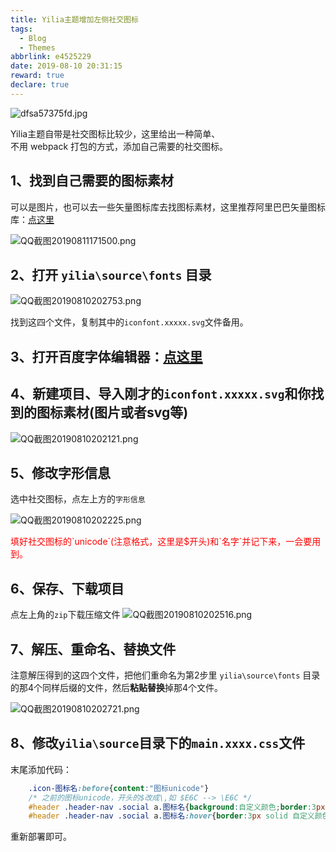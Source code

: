 ```yaml
---
title: Yilia主题增加左侧社交图标
tags:
  - Blog
  - Themes
abbrlink: e4525229
date: 2019-08-10 20:31:15
reward: true
declare: true
---
```


![dfsa57375fd.jpg](https://cdn.anyway1314.cn/imagedfsa57375fd.jpg)

Yilia主题自带是社交图标比较少，这里给出一种简单、  
不用 webpack 打包的方式，添加自己需要的社交图标。
<!-- more -->
## 1、找到自己需要的图标素材
可以是图片，也可以去一些矢量图标库去找图标素材，这里推荐阿里巴巴矢量图标库：[<u>点这里</u>](https://www.iconfont.cn/)  

![QQ截图20190811171500.png](https://cdn.anyway1314.cn/imageQQ截图20190811171500.png)

## 2、打开 `yilia\source\fonts` 目录

![QQ截图20190810202753.png](https://cdn.anyway1314.cn/imageQQ截图20190810202753.png)

找到这四个文件，复制其中的`iconfont.xxxxx.svg`文件备用。

## 3、打开百度字体编辑器：[<u>点这里</u>](http://fontstore.baidu.com/static/editor/index.html)
## 4、新建项目、导入刚才的`iconfont.xxxxx.svg`和你找到的图标素材(图片或者svg等)

![QQ截图20190810202121.png](https://cdn.anyway1314.cn/imageQQ截图20190810202121.png)

## 5、修改字形信息
选中社交图标，点左上方的`字形信息`

![QQ截图20190810202225.png](https://cdn.anyway1314.cn/imageQQ截图20190810202225.png)

<p style="color : red">填好社交图标的`unicode`(注意格式，这里是$开头)和`名字`并记下来，一会要用到。</p>  

## 6、保存、下载项目
点左上角的`zip`下载压缩文件
![QQ截图20190810202516.png](https://cdn.anyway1314.cn/imageQQ截图20190810202516.png) 
## 7、解压、重命名、替换文件
注意解压得到的这四个文件，把他们重命名为第2步里 `yilia\source\fonts` 目录的那4个同样后缀的文件，然后**粘贴替换**掉那4个文件。

![QQ截图20190810202721.png](https://cdn.anyway1314.cn/imageQQ截图20190810202721.png)

## 8、修改`yilia\source`目录下的`main.xxxx.css`文件
末尾添加代码：
``` css
    .icon-图标名:before{content:"图标unicode"}
    /* 之前的图标unicode，开头的$改成\,如 $E6C --> \E6C */
    #header .header-nav .social a.图标名{background:自定义颜色;border:3px solid 自定义颜色}
    #header .header-nav .social a.图标名:hover{border:3px solid 自定义颜色}
```
重新部署即可。